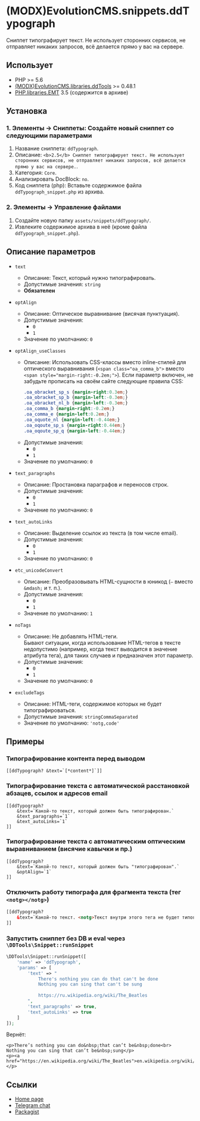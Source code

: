 # (MODX)EvolutionCMS.snippets.ddTypograph

Сниппет типографирует текст. Не использует сторонних сервисов, не отправляет никаких запросов, всё делается прямо у вас на сервере.


## Использует

* PHP >= 5.6
* [(MODX)EvolutionCMS.libraries.ddTools](https://code.divandesign.biz/modx/ddtools) >= 0.48.1
* [PHP.libraries.EMT](http://mdash.ru) 3.5 (содержится в архиве)


## Установка


### 1. Элементы → Сниппеты: Создайте новый сниппет со следующими параметрами

1. Название сниппета: `ddTypograph`.
2. Описание: `<b>2.5</b> Сниппет типографирует текст. Не использует сторонних сервисов, не отправляет никаких запросов, всё делается прямо у вас на сервере.`.
3. Категория: `Core`.
4. Анализировать DocBlock: `no`.
5. Код сниппета (php): Вставьте содержимое файла `ddTypograph_snippet.php` из архива.


### 2. Элементы → Управление файлами

1. Создайте новую папку `assets/snippets/ddTypograph/`.
2. Извлеките содержимое архива в неё (кроме файла `ddTypograph_snippet.php`).


## Описание параметров

* `text`
	* Описание: Текст, который нужно типографировать.
	* Допустимые значения: `string`
	* **Обязателен**
	
* `optAlign`
	* Описание: Оптическое выравнивание (висячая пунктуация).
	* Допустимые значения:
		* `0`
		* `1`
	* Значение по умолчанию: `0`
	
* `optAlign_useClasses`
	* Описание: Использовать CSS-классы вместо inline-стилей для оптического выравнивания (`<span class="oa_comma_b">` вместо `<span style="margin-right:-0.2em;">`).
		Если параметр включен, не забудьте прописать на своём сайте следующие правила CSS:  
		```css
		.oa_obracket_sp_s {margin-right:0.3em;}
		.oa_obracket_sp_b {margin-left:-0.3em;}
		.oa_obracket_nl_b {margin-left:-0.3em;}
		.oa_comma_b {margin-right:-0.2em;}
		.oa_comma_e {margin-left:0.2em;}
		.oa_oquote_nl {margin-left:-0.44em;}
		.oa_oqoute_sp_s {margin-right:0.44em;}
		.oa_oqoute_sp_q {margin-left:-0.44em;}
		```
	* Допустимые значения:
		* `0`
		* `1`
	* Значение по умолчанию: `0`
	
* `text_paragraphs`
	* Описание: Простановка параграфов и переносов строк.
	* Допустимые значения:
		* `0`
		* `1`
	* Значение по умолчанию: `0`
	
* `text_autoLinks`
	* Описание: Выделение ссылок из текста (в том числе email).
	* Допустимые значения:
		* `0`
		* `1`
	* Значение по умолчанию: `0`
	
* `etc_unicodeConvert`
	* Описание: Преобразовывать HTML-сущности в юникод (`—` вместо `&mdash;` и т. п.).
	* Допустимые значения:
		* `0`
		* `1`
	* Значение по умолчанию: `1`
	
* `noTags`
	* Описание: Не добавлять HTML-теги.  
		Бывают ситуации, когда использование HTML-тегов в тексте недопустимо (например, когда текст выводится в значение атрибута тега), для таких случаев и предназначен этот параметр.
	* Допустимые значения:
		* `0`
		* `1`
	* Значение по умолчанию: `0`
	
* `excludeTags`
	* Описание: HTML-теги, содержимое которых не будет типографироваться.
	* Допустимые значения: `stringCommaSeparated`
	* Значение по умолчанию: `'notg,code'`


## Примеры


### Типографирование контента перед выводом

```
[[ddTypograph? &text=`[*content*]`]]
```


### Типографирование текста с автоматической расстановкой абзацев, ссылок и адресов email

```
[[ddTypograph?
	&text=`Какой-то текст, который должен быть типографирован.`
	&text_paragraphs=`1`
	&text_autoLinks=`1`
]]
```


### Типографирование текста с автоматическим оптическим выравниванием (висячие кавычки и пр.)

```
[[ddTypograph?
	&text=`Какой-то текст, который должен быть "типографирован".`
	&optAlign=`1`
]]
```


### Отключить работу типографа для фрагмента текста (тег `<notg></notg>`)

```html
[[ddTypograph?
	&text=`Какой-то текст. <notg>Текст внутри этого тега не будет типографироваться.</notg> Вот так просто.`
]]
```


### Запустить сниппет без DB и eval через `\DDTools\Snippet::runSnippet`

```php
\DDTools\Snippet::runSnippet([
	'name' => 'ddTypograph',
	'params' => [
		'text' => "
			There's nothing you can do that can't be done
			Nothing you can sing that can't be sung
			
			https://ru.wikipedia.org/wiki/The_Beatles
		",
		'text_paragraphs' => true,
		'text_autoLinks' => true
	]
]);
```

Вернёт:

```
<p>There’s nothing you can do&nbsp;that can’t be&nbsp;done<br>
Nothing you can sing that can’t be&nbsp;sung</p>
<p><a href="https://en.wikipedia.org/wiki/The_Beatles">en.wikipedia.org/wiki/The_Beatles</a></p>
```


## Ссылки

* [Home page](https://code.divandesign.ru/modx/ddtypograph)
* [Telegram chat](https://t.me/dd_code)
* [Packagist](https://packagist.org/packages/dd/evolutioncms-snippets-ddtypograph)


<link rel="stylesheet" type="text/css" href="https://DivanDesign.ru/assets/files/ddMarkdown.css" />